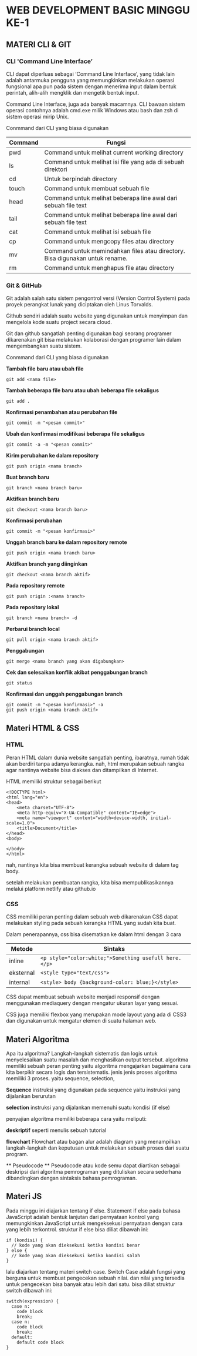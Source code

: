 # WEB DEVELOPMENT BASIC MINGGU KE-1
## MATERI CLI & GIT

### CLI 'Command Line Interface’
CLI dapat diperluas sebagai ‘Command Line Interface’, yang tidak lain adalah antarmuka pengguna yang memungkinkan melakukan operasi fungsional apa pun pada sistem dengan menerima input dalam bentuk perintah, alih-alih mengklik dan mengetik bentuk input.

Command Line Interface, juga ada banyak macamnya. CLI bawaan sistem operasi contohnya adalah cmd.exe milik Windows atau bash dan zsh di sistem operasi mirip Unix.

Conmmand dari CLI yang biasa digunakan

| Command | Fungsi |
| ------ | ------ |
| pwd   | Command untuk melihat current working directory|
| ls | Command untuk melihat isi file yang ada di sebuah direktori |
| cd <directory> | Untuk berpindah directory |
| touch | Command untuk membuat sebuah file |
| head | Command untuk melihat beberapa line awal dari sebuah file text |
| tail | Command untuk melihat beberapa line awal dari sebuah file text |
| cat | Command untuk melihat isi sebuah file |
| cp | Command untuk mengcopy files atau directory |
| mv | Command untuk memindahkan files atau directory. Bisa digunakan untuk rename.|
| rm | Command untuk menghapus file atau directory|


### Git & GitHub
Git adalah salah satu sistem pengontrol versi (Version Control System) pada proyek perangkat lunak yang diciptakan oleh Linus Torvalds.

Github sendiri adalah suatu website yang digunakan untuk menyimpan dan mengelola kode suatu project secara cloud.

Git dan github sangatlah penting digunakan bagi seorang programer dikarenakan git bisa melakukan kolaborasi dengan programer lain dalam mengembangkan suatu sistem.

Conmmand dari CLI yang biasa digunakan

**Tambah file baru atau ubah file**

```
git add <nama file>
```

**Tambah beberapa file baru atau ubah beberapa file sekaligus**
```
git add .
```

**Konfirmasi penambahan atau perubahan file**

```
git commit -m "<pesan commit>"
```

**Ubah dan konfirmasi modifikasi beberapa file sekaligus**

```
git commit -a -m "<pesan commit>"
```

**Kirim perubahan ke dalam repository**

```
git push origin <nama branch>
```
**Buat branch baru**

```
git branch <nama branch baru>
```

**Aktifkan branch baru**

```
git checkout <nama branch baru>
```

**Konfirmasi perubahan**

```
git commit -m "<pesan konfirmasi>"
```

**Unggah branch baru ke dalam repository remote**

```
git push origin <nama branch baru>
```

**Aktifkan branch yang diinginkan**

```
git checkout <nama branch aktif>
```
**Pada repository remote**

```
git push origin :<nama branch>
```

**Pada repository lokal**

```
git branch <nama branch> -d
```
**Perbarui branch local**

```
git pull origin <nama branch aktif>
```

**Penggabungan**

```
git merge <nama branch yang akan digabungkan>
```

**Cek dan selesaikan konflik akibat penggabungan branch**

```
git status
```

**Konfirmasi dan unggah penggabungan branch**

```
git commit -m "<pesan konfirmasi>" -a
git push origin <nama branch aktif>
```
## Materi HTML & CSS

### HTML
Peran HTML dalam dunia website sangatlah penting, ibaratnya, rumah tidak akan berdiri tanpa adanya kerangka. nah, html merupakan sebuah rangka agar nantinya website bisa diakses dan ditampilkan di Internet.

HTML memiliki struktur sebagai berikut
```
<!DOCTYPE html>
<html lang="en">
<head>
    <meta charset="UTF-8">
    <meta http-equiv="X-UA-Compatible" content="IE=edge">
    <meta name="viewport" content="width=device-width, initial-scale=1.0">
    <title>Document</title>
</head>
<body>
    
</body>
</html>
```
nah, nantinya kita bisa membuat kerangka sebuah website di dalam tag body.

setelah melakukan pembuatan rangka, kita bisa mempublikasikannya melalui platform netlify atau github.io

### CSS
CSS memiliki peran penting dalam sebuah web dikarenakan CSS dapat melakukan styling pada sebuah kerangka HTML yang sudah kita buat.

Dalam penerapannya, css bisa disematkan ke dalam html dengan 3 cara


|Metode  |Sintaks  |
|---------|---------|
|inline     |```<p style="color:white;">Something usefull here.</p>```         |
|eksternal     |```<style type="text/css">```|
|internal     |```<style> body {background-color: blue;}</style>```         |

CSS dapat membuat sebuah website menjadi responsif dengan menggunakan mediaquery dengan mengatur ukuran layar yang sesuai.

CSS juga memiliki flexbox yang merupakan mode layout yang ada di CSS3 dan digunakan untuk mengatur elemen di suatu halaman web.

## Materi Algoritma
Apa itu algoritma? Langkah-langkah sistematis dan logis untuk menyelesaikan suatu masalah dan menghasilkan output tersebut. algoritma memiliki sebuah peran penting yaitu algoritma mengajarkan bagaimana cara kita berpikir secara logis dan tersistematis.
jenis jenis proses algoritma memiliki 3 proses. yaitu sequence, selection, 

**Sequence**
instruksi yang digunakan pada sequence yaitu instruksi yang dijalankan berurutan

**selection**
instruksi yang dijalankan memenuhi suatu kondisi (if else)

penyajian algoritma memiliki beberapa cara yaitu meliputi:

**deskriptif**
seperti menulis sebuah tutorial

**flowchart**
Flowchart atau bagan alur adalah diagram yang menampilkan langkah-langkah dan keputusan untuk melakukan sebuah proses dari suatu program.

** Pseudocode **
Pseudocode atau kode semu dapat diartikan sebagai deskripsi dari algoritma pemrograman yang dituliskan secara sederhana dibandingkan dengan sintaksis bahasa pemrograman.

## Materi JS
Pada minggu ini diajarkan tentang if else. Statement if else pada bahasa JavaScript adalah bentuk lanjutan dari pernyataan kontrol yang memungkinkan JavaScript untuk mengeksekusi pernyataan dengan cara yang lebih terkontrol. struktur if else bisa diliat dibawah ini:

```
if (kondisi) {
  // kode yang akan dieksekusi ketika kondisi benar
} else {
  // kode yang akan dieksekusi ketika kondisi salah
}
```

lalu diajarkan tentang materi switch case. Switch Case adalah fungsi yang berguna untuk membuat pengecekan sebuah nilai. dan nilai yang tersedia untuk pengecekan bisa banyak atau lebih dari satu. bisa diliat struktur switch dibawah ini:
```
switch(expression) {
  case n:
    code block
    break;
  case n:
    code block
    break;
  default:
    default code block
}
```

